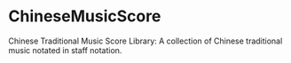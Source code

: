 # ChineseMusicScore
Chinese Traditional Music Score Library: A collection of Chinese traditional music notated in staff notation. 
